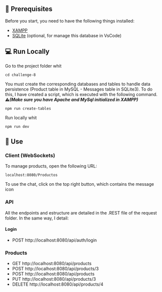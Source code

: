 ## 🧐 Prerequisites

Before you start, you need to have the following things installed:

- [XAMPP](https://www.apachefriends.org/es/download.html)
- [SQLite](https://marketplace.visualstudio.com/items?itemName=alexcvzz.vscode-sqlite) (optional, for manage this database in VsCode)

## 💻 Run Locally

Go to the project folder whit

```
cd challenge-8
```

You must create the corresponding databases and tables to handle data persistence (Product table in MySQL - Messages table in SQLite3).
To do this, I have created a script, which is executed with the following command.
<b>⚠️<i>(Make sure you have Apache and MySql initialized in XAMPP)</i></b>

```
npm run create-tables
```

Run locally whit

```
npm run dev
```

## 🚩 Use

### Client (WebSockets)

To manage products, open the following URL:

```
localhost:8080/Productos
```

To use the chat, click on the top right button, which contains the message icon

### API

All the endpoints and estructure are detailed in the .REST file of the request folder. In the same way, I detail:

#### Login

- POST http://localhost:8080/api/auth/login

### Products

- GET http://localhost:8080/api/products
- POST http://localhost:8080/api/products/3
- POST http://localhost:8080/api/products
- PUT http://localhost:8080/api/products/3
- DELETE http://localhost:8080/api/products/4
